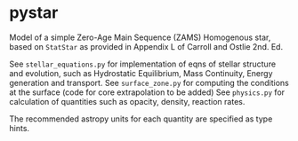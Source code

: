 # pystar
Model of a simple Zero-Age Main Sequence (ZAMS) Homogenous star, based on `StatStar` as provided in Appendix L of Carroll and Ostlie 2nd. Ed.

See `stellar_equations.py` for implementation of eqns of stellar structure and evolution, such as Hydrostatic Equilibrium, Mass Continuity, Energy generation and transport.
See `surface_zone.py` for computing the conditions at the surface (code for core extrapolation to be added)
See `physics.py` for calculation of quantities such as opacity, density, reaction rates.

The recommended astropy units for each quantity are specified as type hints.
